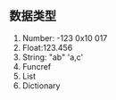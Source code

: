 ## 数据类型

1. Number: -123 0x10 017
2. Float:123.456
3. String: "ab" 'a,c'
4. Funcref
5. List
6. Dictionary

